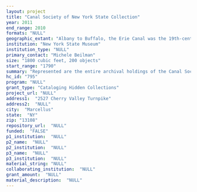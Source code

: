 ```yaml
--- 
layout: project 
title: "Canal Society of New York State Collection"
year: 2011
end_range: 2010
formats: "NULL"
geographic_extant: "Albany to Buffalo, the Erie Canal was the 19th-century backbone of New York and the nation. The collection witnesses these connections and regions."
institution: "New York State Museum"
institution_type: "NULL"
primary_contact: "Michele Beilman"
size: "1800 cubic feet, 200 objects"
start_range: "1790"
summary: "Represented are the entire archival holdings of the Canal Society of New York State. The Society was formed in 1956, the first such organization dedicated to the preservation of New York's canal heritage with special emphasis on the Erie Canal and its operation from 1817 to this day. It soon amassed a comprehensive collection at a time when appreciation of this legacy was young. It is the largest such collection in private hands. Manuscripts document the construction and use of the canal network, including letters, broadsides, receipts for shipments and tolls, account books for boatyards, maps and structure drawings. Published books and pamphlets mimic a union list of canal topics. Iconographic items include hundreds of paintings (pastels, watercolors and oils) and prints (some on Staffordshire china). Its birdseye view collection of New York State canal towns is unsurpassed. Photographic collections consist of albumen and silver prints, nearly 10,000 postcards, several hundred glass negatives (including some from the noted scientist Charles Steinmetz and from the Howe family as they transited the Erie Canal in the early 1900s), several thousand film negatives, color transparencies (with some of the first color aerial images of Upstate New York) and several historic motions picture films of the Erie Canal. In the 1950s audio recordings were done of first-person reminiscences of the 19th century canals. These reel-to-reel tapes are all that remain of these voices."
hc_id: "795"
program: "NULL"
grant_type: "Cataloging Hidden Collections"
project_url: "NULL"
address1:  "2527 Cherry Valley Turnpike"
address2:  "NULL"
city:  "Marcellus"
state:  "NY"
zip: "13108"
repository_url:  "NULL"
funded:  "FALSE"
p1_institution:  "NULL"
p2_name:  "NULL"
p2_institution:  "NULL"
p3_name:  "NULL"
p3_institution:  "NULL"
material_string: "NULL"
collaborating_institution:  "NULL"
grant_amount:  "NULL"
material_description:  "NULL"
---
```


